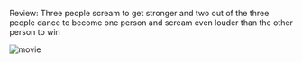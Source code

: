Review: Three people scream to get stronger and two out of the three people dance to become one person and scream even louder than the other person to win 

![movie](https://user-images.githubusercontent.com/97255533/148449221-a0e4783c-dffc-448b-b697-eb3ad3d0df91.jpg)
